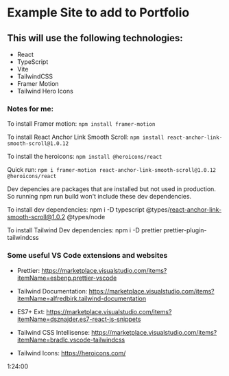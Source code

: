 # Example Site to add to Portfolio

## This will use the following technologies:

- React
- TypeScript
- Vite
- TailwindCSS
- Framer Motion
- Tailwind Hero Icons

### Notes for me:

To install Framer motion:
`npm install framer-motion`

To install React Anchor Link Smooth Scroll:
`npm install react-anchor-link-smooth-scroll@1.0.12`

To install the heroicons:
`npm install @heroicons/react`

Quick run:
`npm i framer-motion react-anchor-link-smooth-scroll@1.0.12 @heroicons/react`

Dev depencies are packages that are installed but not used in production. So running npm run build won't include these dev dependencies.

To install dev dependencies:
npm i -D typescript @types/react-anchor-link-smooth-scroll@1.0.2 @types/node

To install Tailwind Dev dependencies:
npm i -D prettier prettier-plugin-tailwindcss

### Some useful VS Code extensions and websites

- Prettier: https://marketplace.visualstudio.com/items?itemName=esbenp.prettier-vscode
- Tailwind Documentation: https://marketplace.visualstudio.com/items?itemName=alfredbirk.tailwind-documentation
- ES7+ Ext: https://marketplace.visualstudio.com/items?itemName=dsznajder.es7-react-js-snippets
- Tailwind CSS Intellisense: https://marketplace.visualstudio.com/items?itemName=bradlc.vscode-tailwindcss

- Tailwind Icons: https://heroicons.com/

1:24:00
